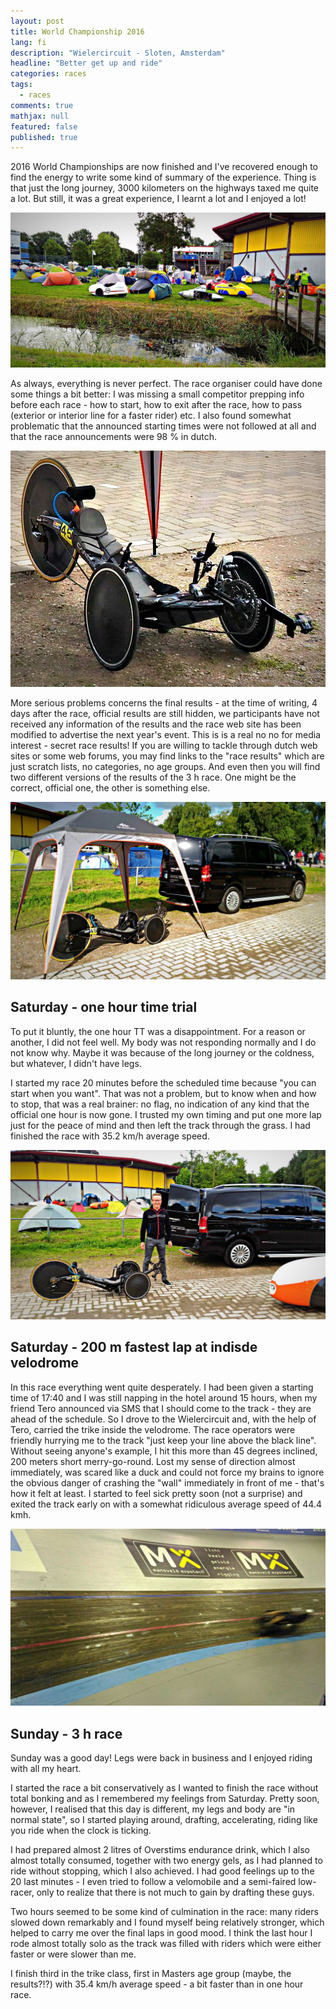 ```yaml
---
layout: post
title: World Championship 2016
lang: fi
description: "Wielercircuit - Sloten, Amsterdam"
headline: "Better get up and ride"
categories: races
tags: 
  - races
comments: true
mathjax: null
featured: false
published: true
---
```


2016 World Championships are now finished and I've recovered enough to find the energy to write some kind of
summary of the experience. Thing is that just the long journey, 3000 kilometers on the highways taxed
me quite a lot. But still, it was a great experience, I learnt a lot and I enjoyed a lot!

![Yleiskuva kisa-alueelta](/images/Cyclevision2016/P_20160702_125334.jpg)

As always, everything is never perfect. The race organiser could have done some things a bit better: I was
missing a small competitor prepping info before each race - how to start, how to exit after the race, how to pass 
(exterior or interior line for a faster rider) etc. I also found somewhat problematic that the announced
starting times were not followed at all and that the race announcements were 98 % in dutch.

![Race ready](/images/Cyclevision2016/P_20160702_131131.jpg)

More serious problems concerns the final results - at the time of writing, 4 days after the race, 
official results are still hidden, we participants have not received any information of the results 
and the race web site has been modified to advertise the next year's event. This is is a real no no for
media interest - secret race results! If you are willing to tackle through dutch web sites or some web 
forums, you may find links to the "race results" which are just scratch lists, no categories, no age groups.
And even then you will find two different versions of the results of the 3 h race. 
One might be the correct, official one, the other is something else.

![Equipment](/images/Cyclevision2016/P_20160702_091956.jpg)

## Saturday - one hour time trial

To put it bluntly, the one hour TT was a disappointment. For a reason or another, I did not feel well. My body was not
responding normally and I do not know why. Maybe it was because of the long journey or the coldness, but
whatever, I didn't have legs. 

I started my race 20 minutes before the scheduled time because "you can start when you want".
That was not a problem, but to know when and how to stop, that was a real brainer: no flag, no indication 
of any kind that the official one hour is now gone. I trusted my own timing and put one more lap 
just for the peace of mind and then left the track through the grass. I had finished the race 
with 35.2 km/h average speed.

![Happy racer](/images/Cyclevision2016/P_20160702_085632.jpg)

## Saturday - 200 m fastest lap at indisde velodrome

In this race everything went quite desperately. I had been given a starting time of 17:40 and I was still
napping in the hotel around 15 hours, when my friend Tero announced via SMS that I should come to the track - 
they are ahead of the schedule. So I drove to the Wielercircuit and, with the help of Tero, carried the 
trike inside the velodrome. The race operators were friendly hurrying me to the track 
"just keep your line above the black line". Without seeing anyone's example, I hit this more than
45 degrees inclined, 200 meters short merry-go-round. Lost my sense of direction almost immediately, was 
scared like a duck and could not force my brains to ignore the obvious danger of crashing the "wall"
immediately in front of me - that's how it felt at least. I started to feel sick pretty soon (not a surprise)
and exited the track early on with a somewhat ridiculous average speed of 44.4 kmh.

![Velodrome](/images/Cyclevision2016/P_20160702_154608.jpg)

## Sunday - 3 h race

Sunday was a good day! Legs were back in business and I enjoyed riding with all my heart. 

I started the race a bit conservatively as I wanted to finish the race without total bonking and
as I remembered my feelings from Saturday. Pretty soon, however, I realised that this day is different, my legs and body
are "in normal state", so I started playing around, drafting, accelerating, riding like you ride when the clock is
ticking.

I had prepared almost 2 litres of Overstims endurance drink, which I also almost totally consumed, 
together with two energy gels, as I had planned to ride without stopping, which I also achieved. 
I had good feelings up to the 
20 last minutes - I even tried to follow a velomobile and a semi-faired low-racer, only to realize 
that there is not much to gain by drafting these guys. 

Two hours seemed to be some kind of culmination in the race: many riders slowed down remarkably and I found
myself being relatively stronger, which helped to carry me over the final laps in good mood. I think the
last hour I rode almost totally solo as the track was filled with riders which were either faster or 
were slower than me. 

I finish third in the trike class, first in Masters age group (maybe, the results?!?) with 35.4 km/h average speed -
a bit faster than in one hour race. 
